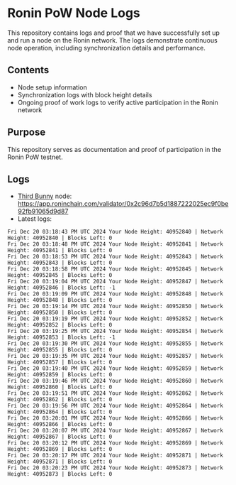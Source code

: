 # Ronin PoW Node Logs

This repository contains logs and proof that we have successfully set up and run a node on the Ronin network. The logs demonstrate continuous node operation, including synchronization details and performance.

## Contents

- Node setup information
- Synchronization logs with block height details
- Ongoing proof of work logs to verify active participation in the Ronin network

## Purpose

This repository serves as documentation and proof of participation in the Ronin PoW testnet.

## Logs

- [Third Bunny](https://thirdbunny.xyz/) node: https://app.roninchain.com/validator/0x2c96d7b5d1887222025ec9f0be92fb91065d9d87
- Latest logs:
```
Fri Dec 20 03:18:43 PM UTC 2024 Your Node Height: 40952840 | Network Height: 40952840 | Blocks Left: 0
Fri Dec 20 03:18:48 PM UTC 2024 Your Node Height: 40952841 | Network Height: 40952841 | Blocks Left: 0
Fri Dec 20 03:18:53 PM UTC 2024 Your Node Height: 40952843 | Network Height: 40952843 | Blocks Left: 0
Fri Dec 20 03:18:58 PM UTC 2024 Your Node Height: 40952845 | Network Height: 40952845 | Blocks Left: 0
Fri Dec 20 03:19:04 PM UTC 2024 Your Node Height: 40952847 | Network Height: 40952846 | Blocks Left: -1
Fri Dec 20 03:19:09 PM UTC 2024 Your Node Height: 40952848 | Network Height: 40952848 | Blocks Left: 0
Fri Dec 20 03:19:14 PM UTC 2024 Your Node Height: 40952850 | Network Height: 40952850 | Blocks Left: 0
Fri Dec 20 03:19:19 PM UTC 2024 Your Node Height: 40952852 | Network Height: 40952852 | Blocks Left: 0
Fri Dec 20 03:19:25 PM UTC 2024 Your Node Height: 40952854 | Network Height: 40952853 | Blocks Left: -1
Fri Dec 20 03:19:30 PM UTC 2024 Your Node Height: 40952855 | Network Height: 40952855 | Blocks Left: 0
Fri Dec 20 03:19:35 PM UTC 2024 Your Node Height: 40952857 | Network Height: 40952857 | Blocks Left: 0
Fri Dec 20 03:19:40 PM UTC 2024 Your Node Height: 40952859 | Network Height: 40952859 | Blocks Left: 0
Fri Dec 20 03:19:46 PM UTC 2024 Your Node Height: 40952860 | Network Height: 40952860 | Blocks Left: 0
Fri Dec 20 03:19:51 PM UTC 2024 Your Node Height: 40952862 | Network Height: 40952862 | Blocks Left: 0
Fri Dec 20 03:19:56 PM UTC 2024 Your Node Height: 40952864 | Network Height: 40952864 | Blocks Left: 0
Fri Dec 20 03:20:01 PM UTC 2024 Your Node Height: 40952866 | Network Height: 40952866 | Blocks Left: 0
Fri Dec 20 03:20:07 PM UTC 2024 Your Node Height: 40952867 | Network Height: 40952867 | Blocks Left: 0
Fri Dec 20 03:20:12 PM UTC 2024 Your Node Height: 40952869 | Network Height: 40952869 | Blocks Left: 0
Fri Dec 20 03:20:17 PM UTC 2024 Your Node Height: 40952871 | Network Height: 40952871 | Blocks Left: 0
Fri Dec 20 03:20:23 PM UTC 2024 Your Node Height: 40952873 | Network Height: 40952873 | Blocks Left: 0
```
